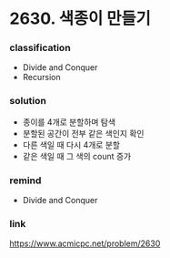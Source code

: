 # 2630. 색종이 만들기

### classification
* Divide and Conquer
* Recursion

### solution
* 종이를 4개로 분할하며 탐색
* 분할된 공간이 전부 같은 색인지 확인
* 다른 색일 때 다시 4개로 분할
* 같은 색일 때 그 색의 count 증가

### remind
* Divide and Conquer

### link
https://www.acmicpc.net/problem/2630